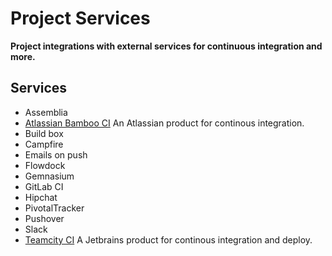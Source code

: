 # Project Services
 
__Project integrations with external services for continuous integration and more.__

## Services

- Assemblia
- [Atlassian Bamboo CI](bamboo.md) An Atlassian product for continous integration.
- Build box
- Campfire
- Emails on push
- Flowdock
- Gemnasium
- GitLab CI
- Hipchat
- PivotalTracker
- Pushover
- Slack
- [Teamcity CI](teamcity.md) A Jetbrains product for continous integration and deploy.
